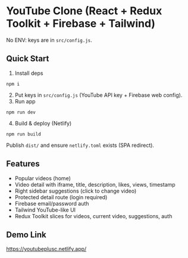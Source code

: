 # YouTube Clone (React + Redux Toolkit + Firebase + Tailwind)

No ENV: keys are in `src/config.js`.

## Quick Start
1) Install deps
```
npm i
```
2) Put keys in `src/config.js` (YouTube API key + Firebase web config).
3) Run app
```
npm run dev
```
4) Build & deploy (Netlify)
```
npm run build
```
Publish `dist/` and ensure `netlify.toml` exists (SPA redirect).

## Features
- Popular videos (home)
- Video detail with iframe, title, description, likes, views, timestamp
- Right sidebar suggestions (click to change video)
- Protected detail route (login required)
- Firebase email/password auth
- Tailwind YouTube-like UI
- Redux Toolkit slices for videos, current video, suggestions, auth

## Demo Link
https://youtubeplusc.netlify.app/
